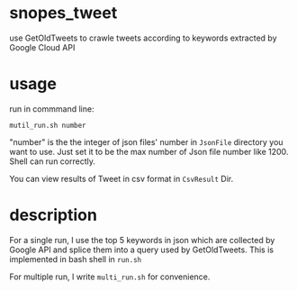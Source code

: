 # snopes_tweet
use GetOldTweets to crawle tweets according to keywords extracted by Google Cloud API

# usage
run in commmand line:

```
mutil_run.sh number
```
"number" is the the integer of json files' number in `JsonFile` directory you want to use.
Just set it to be the max number of Json file number like 1200.
Shell can run correctly.

You can view results of Tweet in csv format in `CsvResult` Dir.

# description

For a single run, I use the top 5 keywords in json which are collected by Google API and splice them into a query used by GetOldTweets.
This is implemented in bash shell in `run.sh`

For multiple run, I write `multi_run.sh` for convenience.